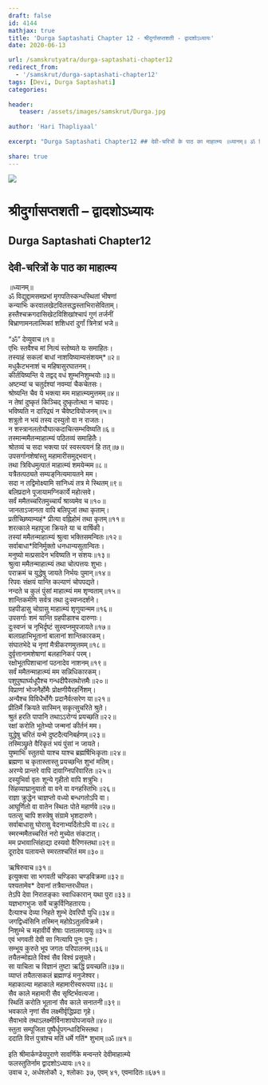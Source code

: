 ```yaml
---
draft: false
id: 4144    
mathjax: true    
title: 'Durga Saptashati Chapter 12 - श्रीदुर्गासप्तशती - द्वादशोऽध्यायः'    
date: 2020-06-13    

url: /samskrutyatra/durga-saptashati-chapter12
redirect_from: 
  - '/samskrut/durga-saptashati-chapter12'
tags: [Devi, Durga Saptashati]    
categories:    
    
header:    
   teaser: /assets/images/samskrut/Durga.jpg    
    
author: 'Hari Thapliyaal'    
    
excerpt: "Durga Saptashati Chapter12 ## देवी-चरित्रों के पाठ का माहात्म्य ॥ध्यानम्॥ ॐ विद्युद्दामसमप्रभां मृगपतिस्कन्धस्थितां भीषणां कन्याभिः करवालखेटविलसद्धस्ताभिरासेविताम्। हस्तैश्‍चक्रगदासिखेटविशिखांश्‍चापं गुणं तर्जनीं बिभ्राणामनलात्मिकां शशिधरां दुर्गां त्रिनेत्रां भजे॥ “ॐ” देव्युवाच॥१॥ एभिः स्तवैश्‍च मां नित्यं स्तोष्यते यः समाहितः। तस्याहं सकलां बाधां नाशयिष्याम्यसंशयम्*॥२॥ मधुकैटभनाशं च"
    
share: true    
---
```

![](/assets/images/samskrut/Durga.jpg)    
    
# श्रीदुर्गासप्तशती – द्वादशोऽध्यायः    
## Durga Saptashati Chapter12    
    
## देवी-चरित्रों के पाठ का माहात्म्य    
    
    
॥ध्यानम्॥    
ॐ विद्युद्दामसमप्रभां मृगपतिस्कन्धस्थितां भीषणां    
कन्याभिः करवालखेटविलसद्धस्ताभिरासेविताम्।    
हस्तैश्‍चक्रगदासिखेटविशिखांश्‍चापं गुणं तर्जनीं    
बिभ्राणामनलात्मिकां शशिधरां दुर्गां त्रिनेत्रां भजे॥    
    
“ॐ” देव्युवाच॥१॥    
एभिः स्तवैश्‍च मां नित्यं स्तोष्यते यः समाहितः।    
तस्याहं सकलां बाधां नाशयिष्याम्यसंशयम्*॥२॥    
मधुकैटभनाशं च महिषासुरघातनम्।    
कीर्तयिष्यन्ति ये तद्वद् वधं शुम्भनिशुम्भयोः॥३॥    
अष्टम्यां च चतुर्दश्यां नवम्यां चैकचेतसः।    
श्रोष्यन्ति चैव ये भक्त्या मम माहात्म्यमुत्तमम्॥४॥    
न तेषां दुष्कृतं किञ्चिद् दुष्कृतोत्था न चापदः।    
भविष्यति न दारिद्र्यं न चैवेष्टवियोजनम्॥५॥    
शत्रुतो न भयं तस्य दस्युतो वा न राजतः।    
न शस्त्रानलतोयौघात्कदाचित्सम्भविष्यति॥६॥    
तस्मान्ममैतन्माहात्म्यं पठितव्यं समाहितैः।    
श्रोतव्यं च सदा भक्त्या परं स्वस्त्ययनं हि तत्॥७॥    
उपसर्गानशेषांस्तु महामारीसमुद्भवान्।    
तथा त्रिविधमुत्पातं माहात्म्यं शमयेन्मम॥८॥    
यत्रैतत्पठ्यते सम्यङ्‌नित्यमायतने मम।    
सदा न तद्विमोक्ष्यामि सांनिध्यं तत्र मे स्थितम्॥९॥    
बलिप्रदाने पूजायामग्निकार्ये महोत्सवे।    
सर्वं ममैतच्चरितमुच्चार्यं श्राव्यमेव च॥१०॥    
जानताऽजानता वापि बलिपूजां तथा कृताम्।    
प्रतीच्छिष्याम्यहं* प्रीत्या वह्निहोमं तथा कृतम्॥११॥    
शरत्काले महापूजा क्रियते या च वार्षिकी।    
तस्यां ममैतन्माहात्म्यं श्रुत्वा भक्तिसमन्वितः॥१२॥    
सर्वाबाधा*विनिर्मुक्तो धनधान्यसुतान्वितः।    
मनुष्यो मत्प्रसादेन भविष्यति न संशयः॥१३॥    
श्रुत्वा ममैतन्माहात्म्यं तथा चोत्पत्तयः शुभाः।    
पराक्रमं च युद्धेषु जायते निर्भयः पुमान्॥१४॥    
रिपवः संक्षयं यान्ति कल्याणं चोपपद्यते।    
नन्दते च कुलं पुंसां माहात्म्यं मम शृण्वताम्॥१५॥    
शान्तिकर्मणि सर्वत्र तथा दुःस्वप्नदर्शने।    
ग्रहपीडासु चोग्रासु माहात्म्यं शृणुयान्मम॥१६॥    
उपसर्गाः शमं यान्ति ग्रहपीडाश्‍च दारुणाः।    
दुःस्वप्नं च नृभिर्दृष्टं सुस्वप्नमुपजायते॥१७॥    
बालग्रहाभिभूतानां बालानां शान्तिकारकम्।    
संघातभेदे च नृणां मैत्रीकरणमुत्तमम्॥१८॥    
दुर्वृत्तानामशेषाणां बलहानिकरं परम्।    
रक्षोभूतपिशाचानां पठनादेव नाशनम्॥१९॥    
सर्वं ममैतन्माहात्म्यं मम सन्निधिकारकम्।    
पशुपुष्पार्घ्यधूपैश्‍च गन्धदीपैस्तथोत्तमैः॥२०॥    
विप्राणां भोजनैर्होमैः प्रोक्षणीयैरहर्निशम्।    
अन्यैश्‍च विविधैर्भोगैः प्रदानैर्वत्सरेण या॥२१॥    
प्रीतिर्मे क्रियते सास्मिन् सकृत्सुचरिते श्रुते।    
श्रुतं हरति पापानि तथाऽऽरोग्यं प्रयच्छति॥२२॥    
रक्षां करोति भूतेभ्यो जन्मनां कीर्तनं मम।    
युद्धेषु चरितं यन्मे दुष्टदैत्यनिबर्हणम्॥२३॥    
तस्मिञ्छ्रुते वैरिकृतं भयं पुंसां न जायते।    
युष्माभिः स्तुतयो याश्‍च याश्‍च ब्रह्मर्षिभिःकृताः॥२४॥    
ब्रह्मणा च कृतास्तास्तु प्रयच्छन्ति शुभां मतिम्।    
अरण्ये प्रान्तरे वापि दावाग्निपरिवारितः॥२५॥    
दस्युभिर्वा वृतः शून्ये गृहीतो वापि शत्रुभिः।    
सिंहव्याघ्रानुयातो वा वने वा वनहस्तिभिः॥२६॥    
राज्ञा क्रुद्धेन चाज्ञप्तो वध्यो बन्धगतोऽपि वा।    
आघूर्णितो वा वातेन स्थितः पोते महार्णवे॥२७॥    
पतत्सु चापि शस्त्रेषु संग्रामे भृशदारुणे।    
सर्वाबाधासु घोरासु वेदनाभ्यर्दितोऽपि वा॥२८॥    
स्मरन्ममैतच्चरितं नरो मुच्येत संकटात्।    
मम प्रभावात्सिंहाद्या दस्यवो वैरिणस्तथा॥२९॥    
दूरादेव पलायन्ते स्मरतश्‍चरितं मम॥३०॥    
    
ऋषिरुवाच॥३१॥    
इत्युक्त्वा सा भगवती चण्डिका चण्डविक्रमा॥३२॥    
पश्यतामेव* देवानां तत्रैवान्तरधीयत।    
तेऽपि देवा निरातङ्‌काः स्वाधिकारान् यथा पुरा॥३३॥    
यज्ञभागभुजः सर्वे चक्रुर्विनिहतारयः।    
दैत्याश्‍च देव्या निहते शुम्भे देवरिपौ युधि॥३४॥    
जगद्विध्वंसिनि तस्मिन् महोग्रेऽतुलविक्रमे।    
निशुम्भे च महावीर्ये शेषाः पातालमाययुः॥३५॥    
एवं भगवती देवी सा नित्यापि पुनः पुनः।    
सम्भूय कुरुते भूप जगतः परिपालनम्॥३६॥    
तयैतन्मोह्यते विश्‍वं सैव विश्‍वं प्रसूयते।    
सा याचिता च विज्ञानं तुष्टा ऋद्धिं प्रयच्छति॥३७॥    
व्याप्तं तयैतत्सकलं ब्रह्माण्डं मनुजेश्‍वर।    
महाकाल्या महाकाले महामारीस्वरूपया॥३८॥    
सैव काले महामारी सैव सृष्टिर्भवत्यजा।    
स्थितिं करोति भूतानां सैव काले सनातनी॥३९॥    
भवकाले नृणां सैव लक्ष्मीर्वृद्धिप्रदा गृहे।    
सैवाभावे तथाऽलक्ष्मीर्विनाशायोपजायते॥४०॥    
स्तुता सम्पूजिता पुष्पैर्धूपगन्धादिभिस्तथा।    
ददाति वित्तं पुत्रांश्‍च मतिं धर्मे गतिं* शुभाम्॥ॐ॥४१॥    
    
इति श्रीमार्कण्डेयपुराणे सावर्णिके मन्वन्तरे देवीमाहात्म्ये    
फलस्तुतिर्नाम द्वादशोऽध्यायः॥१२॥    
उवाच २, अर्धश्‍लोकौ २, श्‍लोकाः ३७, एवम् ४१, एवमादितः॥६७१॥    
    
